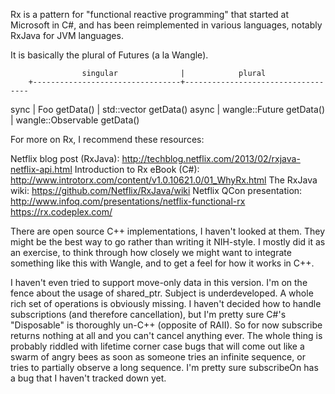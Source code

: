 Rx is a pattern for "functional reactive programming" that started at
Microsoft in C#, and has been reimplemented in various languages, notably
RxJava for JVM languages.

It is basically the plural of Futures (a la Wangle).


                    singular              |            plural
        +---------------------------------+-----------------------------------
  sync  |  Foo getData()                  |  std::vector<Foo> getData()
  async |  wangle::Future<Foo> getData()  |  wangle::Observable<Foo> getData()


For more on Rx, I recommend these resources:

Netflix blog post (RxJava): http://techblog.netflix.com/2013/02/rxjava-netflix-api.html
Introduction to Rx eBook (C#): http://www.introtorx.com/content/v1.0.10621.0/01_WhyRx.html
The RxJava wiki: https://github.com/Netflix/RxJava/wiki
Netflix QCon presentation: http://www.infoq.com/presentations/netflix-functional-rx
https://rx.codeplex.com/

There are open source C++ implementations, I haven't looked at them. They
might be the best way to go rather than writing it NIH-style. I mostly did it
as an exercise, to think through how closely we might want to integrate
something like this with Wangle, and to get a feel for how it works in C++.

I haven't even tried to support move-only data in this version. I'm on the
fence about the usage of shared_ptr. Subject is underdeveloped. A whole rich
set of operations is obviously missing. I haven't decided how to handle
subscriptions (and therefore cancellation), but I'm pretty sure C#'s
"Disposable" is thoroughly un-C++ (opposite of RAII). So for now subscribe
returns nothing at all and you can't cancel anything ever. The whole thing is
probably riddled with lifetime corner case bugs that will come out like a
swarm of angry bees as soon as someone tries an infinite sequence, or tries to
partially observe a long sequence. I'm pretty sure subscribeOn has a bug that
I haven't tracked down yet.
